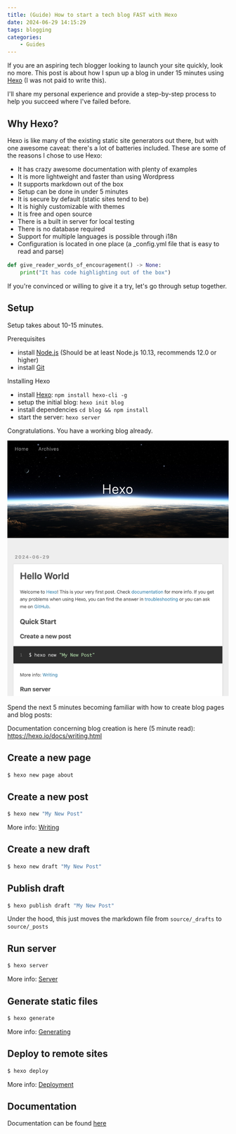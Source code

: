 ```yaml
---
title: (Guide) How to start a tech blog FAST with Hexo
date: 2024-06-29 14:15:29
tags: blogging
categories:
    - Guides
---
```


If you are an aspiring tech blogger looking to launch your site quickly, look no more. This post is about how I spun up a blog in under 15 minutes using [Hexo](https://hexo.io/) (I was not paid to write this).

I'll share my personal experience and provide a step-by-step process to help you succeed where I've failed before.

## Why Hexo?

Hexo is like many of the existing static site generators out there, but with one awesome caveat: there's a lot of batteries included. These are some of the reasons I chose to use Hexo:

-   It has crazy awesome documentation with plenty of examples
-   It is more lightweight and faster than using Wordpress
-   It supports markdown out of the box
-   Setup can be done in under 5 minutes
-   It is secure by default (static sites tend to be)
-   It is highly customizable with themes
-   It is free and open source
-   There is a built in server for local testing
-   There is no database required
-   Support for multiple languages is possible through i18n
-   Configuration is located in one place (a \_config.yml file that is easy to read and parse)

```py
def give_reader_words_of_encouragement() -> None:
    print("It has code highlighting out of the box")
```

If you're convinced or willing to give it a try, let's go through setup together.

## Setup

Setup takes about 10-15 minutes.

Prerequisites

-   install [Node.js](https://nodejs.org/en) (Should be at least Node.js 10.13, recommends 12.0 or higher)
-   install [Git](https://git-scm.com/)

Installing Hexo

-   install [Hexo](https://hexo.io/):
    `npm install hexo-cli -g`
-   setup the initial blog:
    `hexo init blog`
-   install dependencies
    `cd blog && npm install`
-   start the server:
    `hexo server`

Congratulations. You have a working blog already.

![hexo hello world page](/images/hexo-hello-world.png)

Spend the next 5 minutes becoming familiar with how to create blog pages and blog posts:

Documentation concerning blog creation is here (5 minute read): https://hexo.io/docs/writing.html

## Create a new page

```bash
$ hexo new page about
```

## Create a new post

```bash
$ hexo new "My New Post"
```

More info: [Writing](https://hexo.io/docs/writing.html)

## Create a new draft

```bash
$ hexo new draft "My New Post"
```

## Publish draft

```bash
$ hexo publish draft "My New Post"
```

Under the hood, this just moves the markdown file from `source/_drafts` to `source/_posts`

## Run server

```bash
$ hexo server
```

More info: [Server](https://hexo.io/docs/server.html)

## Generate static files

```bash
$ hexo generate
```

More info: [Generating](https://hexo.io/docs/generating.html)

## Deploy to remote sites

```bash
$ hexo deploy
```

More info: [Deployment](https://hexo.io/docs/one-command-deployment.html)

## Documentation

Documentation can be found [here](https://hexo.io/docs/)

